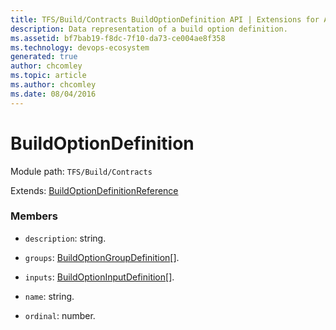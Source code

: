 ```yaml
---
title: TFS/Build/Contracts BuildOptionDefinition API | Extensions for Azure DevOps Services
description: Data representation of a build option definition.
ms.assetid: bf7bab19-f8dc-7f10-da73-ce004ae8f358
ms.technology: devops-ecosystem
generated: true
author: chcomley
ms.topic: article
ms.author: chcomley
ms.date: 08/04/2016
---
```


# BuildOptionDefinition

Module path: `TFS/Build/Contracts`

Extends: [BuildOptionDefinitionReference](./BuildOptionDefinitionReference.md)

### Members

* `description`: string.

* `groups`: [BuildOptionGroupDefinition](./BuildOptionGroupDefinition.md)[].

* `inputs`: [BuildOptionInputDefinition](./BuildOptionInputDefinition.md)[].

* `name`: string.

* `ordinal`: number.
